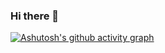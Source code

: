 ### Hi there 👋

[![Ashutosh's github activity graph](https://github-readme-activity-graph.vercel.app/graph?username=LucyJeong)](https://github.com/ashutosh00710/github-readme-activity-graph)
